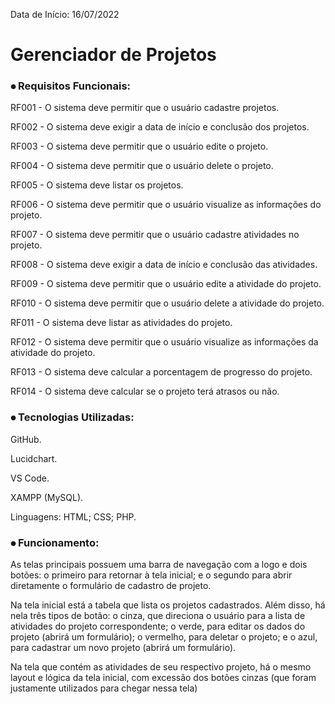 Data de Início: 16/07/2022

# Gerenciador de Projetos


### ⦁ Requisitos Funcionais:
RF001 - O sistema deve permitir que o usuário cadastre projetos.

RF002 - O sistema deve exigir a data de início e conclusão dos projetos.

RF003 - O sistema deve permitir que o usuário edite o projeto.

RF004 - O sistema deve permitir que o usuário delete o projeto.

RF005 - O sistema deve listar os projetos.

RF006 - O sistema deve permitir que o usuário visualize as informações do projeto.

RF007 - O sistema deve permitir que o usuário cadastre atividades no projeto.

RF008 - O sistema deve exigir a data de início e conclusão das atividades.

RF009 - O sistema deve permitir que o usuário edite a atividade do projeto.

RF010 - O sistema deve permitir que o usuário delete a atividade do projeto.

RF011 - O sistema deve listar as atividades do projeto.

RF012 - O sistema deve permitir que o usuário visualize as informações da atividade do projeto.

RF013 - O sistema deve calcular a porcentagem de progresso do projeto.

RF014 - O sistema deve calcular se o projeto terá atrasos ou não.


### ⦁ Tecnologias Utilizadas:
GitHub.

Lucidchart.

VS Code.

XAMPP (MySQL).

Linguagens: HTML; CSS; PHP.


### ⦁ Funcionamento:
As telas principais possuem uma barra de navegação com a logo e dois botões: o primeiro para retornar à tela inicial; e o segundo para abrir diretamente o formulário de cadastro de projeto.

Na tela inicial está a tabela que lista os projetos cadastrados. Além disso, há nela três tipos de botão: o cinza, que direciona o usuário para a lista de atividades do projeto correspondente; o verde, para editar os dados do projeto (abrirá um formulário); o vermelho, para deletar o projeto; e o azul, para cadastrar um novo projeto (abrirá um formulário).

Na tela que contém as atividades de seu respectivo projeto, há o mesmo layout e lógica da tela inicial, com excessão dos botões cinzas (que foram justamente utilizados para chegar nessa tela)
